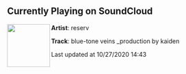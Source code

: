## Currently Playing on SoundCloud

[<img align="left" width="100" src="https://i1.sndcdn.com/artworks-79pnDZPuEceeYdZ0-7citMw-t50x50.jpg">](https://soundcloud.com/reservv/blue-tone-veins-production-by)

**Artist**: reserv 

**Track**: blue-tone veins _production by kaiden

Last updated at 10/27/2020 14:43
